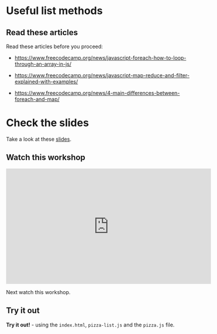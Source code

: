 # Useful list methods

## Read these articles

Read these articles before you proceed:

* https://www.freecodecamp.org/news/javascript-foreach-how-to-loop-through-an-array-in-js/

* https://www.freecodecamp.org/news/javascript-map-reduce-and-filter-explained-with-examples/

* https://www.freecodecamp.org/news/4-main-differences-between-foreach-and-map/

# Check the slides

Take a look at these [slides](slides.html).

## Watch this workshop

<iframe width="560" height="315" src="https://www.youtube.com/embed/Q3p6Wrb12MU" frameborder="0" allow="accelerometer; autoplay; encrypted-media; gyroscope; picture-in-picture" allowfullscreen></iframe>


Next watch this workshop.

## Try it out

**Try it out!** - using the `index.html`, `pizza-list.js` and the `pizza.js` file.
